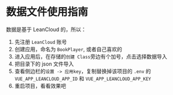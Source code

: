 # 数据文件使用指南
数据是基于 LeanCloud 的，所以：

1. 先注册 `LeanCloud` 账号
2. 创建应用，命名为 `BookPlayer`, 或者自己喜欢的
3. 进入应用后，在存储的`创建 Class`旁边有个加号，点击选择数据导入
4. 把目录下的 json 文件导入
5. 查看侧边栏的`设置 -> 应用key`，复制替换掉该项目的 `.env` 的 `VUE_APP_LEANCLOUD_APP_ID` 和 `VUE_APP_LEANCLOUD_APP_KEY`
6. 重启项目，看看效果吧
